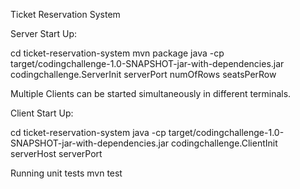 Ticket Reservation System

Server Start Up:

cd ticket-reservation-system
mvn package
java -cp target/codingchallenge-1.0-SNAPSHOT-jar-with-dependencies.jar codingchallenge.ServerInit serverPort numOfRows seatsPerRow


Multiple Clients can be started simultaneously in different terminals.

Client Start Up:

cd ticket-reservation-system
java -cp target/codingchallenge-1.0-SNAPSHOT-jar-with-dependencies.jar codingchallenge.ClientInit serverHost serverPort

Running unit tests
mvn test

